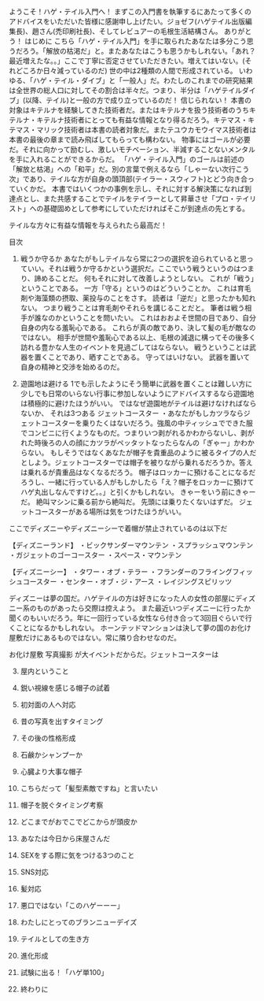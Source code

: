 ようこそ！ハゲ・テイル入門へ！
まずこの入門書を執筆するにあたって多くのアドバイスをいただいた皆様に感謝申し上げたい。ジョゼフ(ハゲテイル出版編集長)、趙さん(禿印刷社長)、そしてレビュアーの毛根生活結構さん。
ありがとう！
はじめに
こちら「ハゲ・テイル入門」を手に取られたあなたは多分こう思うだろう。「解放の枯渇だ」と。またあなたはこうも思うかもしれない。「あれ？最近増えたな。。」ここで丁寧に否定させていただきたい。増えてはいない。(それどころか日々減っているのだ)
世の中は2種類の人間で形成されている。
いわゆる、「ハゲ・テイル・ダイブ」と「一般人」だ。わたしのこれまでの研究結果は全世界の総人口に対してその割合は半々だ。つまり、半分は「ハゲテイルダイブ」(以降、テイル)と一般の方で成り立っているのだ！
信じられない！
本書の対象はキテルナを経験してきた技術者だ。またはキテルナを扱う技術者のうちキテルナ・キテルナ技術者にとっても有益な情報となり得るだろう。キテマス・キテマス・マリック技術者は本書の読者対象だ。またテユウカモウイマス技術者は本書の最後の章まで読み飛ばしてもらっても構わない。
物事にはゴールが必要だ。それに向かって励むし、激しいモチベーション、半減することないメンタルを手に入れることができるからだ。
「ハゲ・テイル入門」のゴールは前述の「解放と枯渇」への「和平」だ。別の言葉で例えるなら「しゃーない次行こう次」であり、テイルな方が自身の頭頂部(テイラー・スウィフト)とどう向き合っていくかだ。
本書ではいくつかの事例を示し、それに対する解決策になれば到達点とし、また共感することでテイルをテイラーとして昇華させ「プロ・テイリスト」への基礎固めとして参考にしていただければそこが到達点の先とする。

テイルな方々に有益な情報を与えられたら最高だ！

目次
1. 戦うか守るか
あなたがもしテイルなら常に2つの選択を迫られていると思っていい。それは戦うか守るかという選択だ。ここでいう戦うというのはつまり、諦めることだ。
何もそれに対して改善しようとしない。
これが「戦う」ということである。
一方「守る」というのはどういうことか。
これは育毛剤や海藻類の摂取、薬投与のことをさす。
読者は「逆だ」と思ったかも知れない。
つまり戦うことは育毛剤やそれらを講じることだと。
筆者は戦う相手が誰なのかということを問いたい。
これはおおよそ世間の目であり、自分自身の内なる羞恥心である。
これらが真の敵であり、決して髪の毛が敵なのではない。
相手が世間や羞恥心である以上、毛根の減退に構ってその後多く訪れる豊かな人生のイベントを見過ごしてはならない。
戦うということは武器を置くことであり、晒すことである。
守ってはいけない。
武器を置いて自身の精神と交渉を始めるのだ。

2. 遊園地は避ける
1でも示したようにそう簡単に武器を置くことは難しい方に少しでも日常のいらない行事に参加しないようにアドバイスするなら遊園地は積極的に避けたほうがいい。
ではなぜ遊園地がテイルは避けなければならないか、
それは3つある
ジェットコースター
・あなたがもしカツラならジェットコースターを乗りたくはないだろう。強風の中ティッシュでできた服でコンビニに行くようなものだ。つまりいつ剥がれるかわからないし、剥がれた時後ろの人の顔にカツラがペッタットなったらなんの「ぎゃー」かわからない。
もしそうではなくあなたが帽子を貴重品のように被るタイプの人だとしよう。ジェットコースターでは帽子を被りながら乗れるだろうか。答えは乗れるが貴重品はなくなるだろう。
帽子はロッカーに預けることになるだろうし、一緒に行っている人がもしかしたら「え？帽子をロッカーに預けてハゲ丸出しなんですけど。。」と引くかもしれない。
きゃーをいう前にきゃーだ。
絶叫マシンに乗る前から絶叫だ。
先頭には乗りたくないはずだ。
ジェットコースターがある場所は気をつけたほうがいい。

ここでディズニーやディズニーシーで着帽が禁止されているのは以下だ

【ディズニーランド】
・ビックサンダーマウンテン
・スプラッシュマウンテン
・ガジェットのゴーコースター
・スペース・マウンテン

【ディズニーシー】
・タワー・オブ・テラー
・フランダーのフライングフィッシュコースター
・センター・オブ・ジ・アース
・レイジングスピリッツ

ディズニーは夢の国だ。ハゲテイルの方は好きになった人の女性の部屋にディズニー系のものがあったら交際は控えよう。
また最近いつディズニーに行ったか聞くのもいいだろう。年に一回行っている女性なら付き合って3回目ぐらいで行くことになるかもしれない。
ホーンテッドマンションは決して夢の国のお化け屋敷だけにあるものではない。常に隣り合わせなのだ。


お化け屋敷
写真撮影
が大イベントだからだ。ジェットコースターは


3. 屋内ということ
4. 鋭い視線を感じる帽子の試着
5. 初対面の人へ対応
6. 昔の写真を出すタイミング
7. その後の性格形成
8. 石鹸かシャンプーか
9. 心臓より大事な帽子
10. こちらだって「髪型素敵ですね」と言いたい
11. 帽子を脱ぐタイミング考察
12. どこまでがおでこでどこからが頭皮か
13. あなたは今日から床屋さんだ
14. SEXをする際に気をつける3つのこと
15. SNS対応
16. 髪対応
17. 悪口ではない「このハゲーーー」

18. わたしにとってのブランニューデイズ
19. テイルとしての生き方
20. 進化形成
21. 試験に出る！「ハゲ単100」
22. 終わりに
